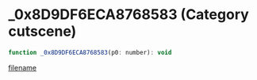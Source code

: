 # _0x8D9DF6ECA8768583 (Category cutscene)

```js
function _0x8D9DF6ECA8768583(p0: number): void
```

[filename](_0x8D9DF6ECA8768583_m.md ':include')